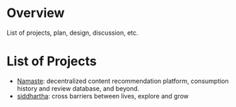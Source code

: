 # Overview
List of projects, plan, design, discussion, etc.
# List of Projects
- [Namaste](namaste/README.md): decentralized content recommendation platform, consumption history and review database, and beyond. 
- [siddhartha](siddhartha.md): cross barriers between lives, explore and grow